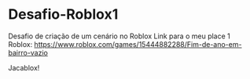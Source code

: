 # Desafio-Roblox1

Desafio de criação de um cenário no Roblox
Link para o meu place 1 Roblox: https://www.roblox.com/games/15444882288/Fim-de-ano-em-bairro-vazio

Jacablox!

